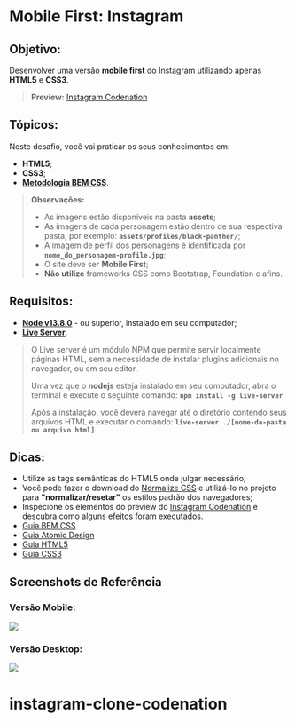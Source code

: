 # Mobile First: Instagram
  
## Objetivo:
Desenvolver uma versão **mobile first** do Instagram utilizando apenas **HTML5** e **CSS3**.

> **Preview:**
> [Instagram Codenation](https://aceleradev-react.netlify.com/aula-02/public)

## Tópicos:
Neste desafio, você vai praticar os seus conhecimentos em: 
- **HTML5**;
- **CSS3**;
- **[Metodologia BEM CSS](http://getbem.com/naming/)**.

> **Observações:**
> - As imagens estão disponíveis na pasta **assets**;
> - As imagens de cada personagem estão dentro de sua respectiva pasta, por exemplo: **`assets/profiles/black-panther/`**;
> - A imagem de perfil dos personagens é identificada por **`nome_do_personagem-profile.jpg`**;
> - O site deve ser **Mobile First**;
> - **Não utilize** frameworks CSS como Bootstrap, Foundation e afins.

## Requisitos:
* **[Node v13.8.0](https://nodejs.org/en/)** - ou superior, instalado em seu computador;
* **[Live Server](https://www.npmjs.com/package/live-server)**.
​  
> O Live server é um módulo NPM que permite servir localmente páginas HTML, sem a necessidade de instalar plugins adicionais no navegador, ou em seu editor.
> 
> Uma vez que o **nodejs** esteja instalado em seu computador, abra o terminal e execute o seguinte comando:
> **`npm install -g live-server`**  
> 
> Após a instalação, você deverá navegar até o diretório contendo seus arquivos HTML e executar o comando:
> **`live-server ./[nome-da-pasta ou arquivo html]`**


## Dicas:
* Utilize as tags semânticas do HTML5 onde julgar necessário;
* Você pode fazer o download do [Normalize CSS](https://necolas.github.io/normalize.css/) e utilizá-lo no projeto para **"normalizar/resetar"** os estilos padrão dos navegadores;
* Inspecione os elementos do preview do [Instagram Codenation](https://aceleradev-react.netlify.com/aula-02/public/) e descubra como alguns efeitos foram executados.
* [Guia BEM CSS](http://getbem.com/naming/)
* [Guia Atomic Design](https://bradfrost.com/blog/post/atomic-web-design/)
* [Guia HTML5](https://www.w3c.br/pub/Cursos/CursoHTML5/html5-web.pdf)
* [Guia CSS3](https://www.w3c.br/pub/Materiais/PublicacoesW3C/guia-css-w3cbr.pdf)

## Screenshots de Referência
### Versão Mobile:
![](https://codenation-challenges.s3-us-west-1.amazonaws.com/react-12/screenshot-aula-02-mobile.jpg)

### Versão Desktop:
![](https://codenation-challenges.s3-us-west-1.amazonaws.com/react-12/screenshot-aula-02-desktop.jpg)
# instagram-clone-codenation
